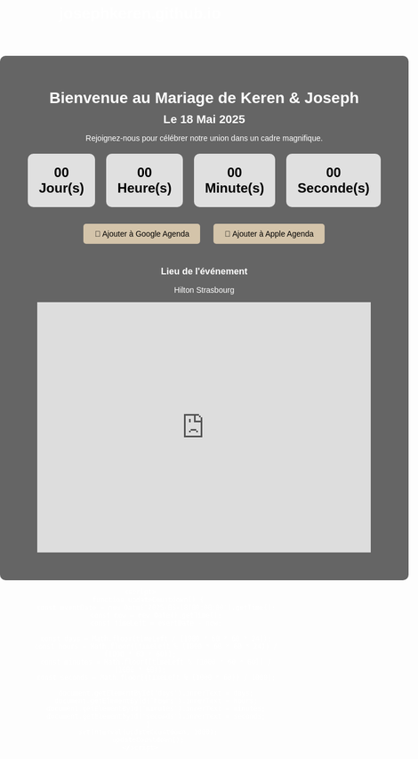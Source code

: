 # josephkeren.github.io
<!DOCTYPE html>
<html lang="fr">
<head>
    <meta charset="UTF-8">
    <meta name="viewport" content="width=device-width, initial-scale=1.0">
    <title>Mariage de Keren & Joseph</title>
    <style>
        body {
            font-family: Arial, sans-serif;
            text-align: center;
            background: url('https://source.unsplash.com/1600x900/?wedding') no-repeat center center fixed;
            background-size: cover;
            color: white;
            margin: 0;
            padding: 0;
        }
        .container {
            padding: 50px;
            background: rgba(0, 0, 0, 0.6);
            border-radius: 10px;
            display: inline-block;
            margin-top: 50px;
        }
        h1, h2 {
            margin: 10px 0;
        }
        .countdown {
            font-size: 24px;
            margin-top: 20px;
        }
        .timer {
            display: flex;
            justify-content: center;
            gap: 20px;
            font-size: 24px;
            margin-top: 20px;
        }
        .timer div {
            background: rgba(255, 255, 255, 0.8);
            color: black;
            padding: 20px;
            border-radius: 10px;
            font-weight: bold;
        }
        .rsvp-form {
            margin-top: 20px;
        }
        input, button {
            padding: 10px;
            margin: 5px;
            border: none;
            border-radius: 5px;
        }
        button {
            background: #ff4081;
            color: white;
            cursor: pointer;
        }
        .map-container {
            margin-top: 30px;
        }
        .agenda-links {
            margin-top: 20px;
        }
        .agenda-links a {
            text-decoration: none;
            padding: 10px 20px;
            background: #d4c4aa;
            color: black;
            border-radius: 5px;
            margin: 10px;
            display: inline-block;
        }
    </style>
</head>
<body>
    <div class="container">
        <h1>Bienvenue au Mariage de Keren & Joseph</h1>
        <h2>Le 18 Mai 2025</h2>
        <p>Rejoignez-nous pour célébrer notre union dans un cadre magnifique.</p>
        <div class="timer">
            <div><span id="days">00</span> Jour(s)</div>
            <div><span id="hours">00</span> Heure(s)</div>
            <div><span id="minutes">00</span> Minute(s)</div>
            <div><span id="seconds">00</span> Seconde(s)</div>
        </div>
        <div class="agenda-links">
            <a href="https://www.google.com/calendar/render?action=TEMPLATE&text=Mariage+de+Keren+%26+Joseph&dates=20250518T120000Z/20250518T180000Z&details=Rejoignez-nous+pour+notre+mariage+au+Hilton+Strasbourg&location=Hilton+Strasbourg" target="_blank">📅 Ajouter à Google Agenda</a>
            <a href="data:text/calendar;charset=utf8,BEGIN:VCALENDAR%0AVERSION:2.0%0ABEGIN:VEVENT%0ASUMMARY:Mariage%20de%20Keren%20%26%20Joseph%0ADESCRIPTION:Rejoignez-nous%20pour%20notre%20mariage%20au%20Hilton%20Strasbourg%0ADTSTART:20250518T120000Z%0ADTEND:20250518T180000Z%0ALOCATION:Hilton%20Strasbourg%0AEND:VEVENT%0AEND:VCALENDAR" download="mariage-keren-joseph.ics">📅 Ajouter à Apple Agenda</a>
        </div>
        <div class="map-container">
            <h3>Lieu de l'événement</h3>
            <p>Hilton Strasbourg</p>
            <iframe
                width="600"
                height="450"
                style="border:0"
                loading="lazy"
                allowfullscreen
                referrerpolicy="no-referrer-when-downgrade"
                src="https://www.google.com/maps/embed?pb=!1m18!1m12!1m3!1d2625.2614442477685!2d7.758353315674178!3d48.59750207926813!2m3!1f0!2f0!3f0!3m2!1i1024!2i768!4f13.1!3m3!1m2!1s0x4796c97e7bfb6e17%3A0x8f34c93e2d39dfb9!2sHilton%20Strasbourg!5e0!3m2!1sen!2sfr!4v1705854534685!5m2!1sen!2sfr">
            </iframe>
        </div>
    </div>
    
    <script>
        function updateCountdown() {
            const eventDate = new Date('2025-05-18T00:00:00').getTime();
            const now = new Date().getTime();
            const timeLeft = eventDate - now;
            
            const days = Math.floor(timeLeft / (1000 * 60 * 60 * 24));
            const hours = Math.floor((timeLeft % (1000 * 60 * 60 * 24)) / (1000 * 60 * 60));
            const minutes = Math.floor((timeLeft % (1000 * 60 * 60)) / (1000 * 60));
            const seconds = Math.floor((timeLeft % (1000 * 60)) / 1000);
            
            document.getElementById('days').innerText = days;
            document.getElementById('hours').innerText = hours;
            document.getElementById('minutes').innerText = minutes;
            document.getElementById('seconds').innerText = seconds;
        }
        setInterval(updateCountdown, 1000);
        updateCountdown();
    </script>
</body>
</html>
